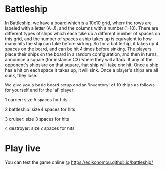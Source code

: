 # Battleship
In Battleship, we have a board which is a 10x10 grid, where the rows are labeled with a letter (A-J), and the columns with a number (1-10). There are different types of ships which each take up a different number of spaces on this grid, and the number of spaces a ship takes up is equivalent to how many hits the ship can take before sinking. So for a battleship, it takes up 4 spaces on the board, and can be hit 4 times before sinking. The players place their ships on the board in a random configuration, and then in turns, announce a square (for instance C3) where they will attack. If any of the opponent's ships are on that square, that ship will take one hit. Once a ship has a hit on each space it takes up, it will sink. Once a player's ships are all sunk, they lose.

We give you a basic board setup and an 'inventory' of 10 ships as follows for yourself and for the 'ai' player:

1 carrier: size 5 spaces for hits

2 battleship: size 4 spaces for hits

3 cruiser: size 3 spaces for hits

4 destroyer: size 2 spaces for hits

# Play live

You can test the game online @ https://eoikonomou.github.io/battleship/

